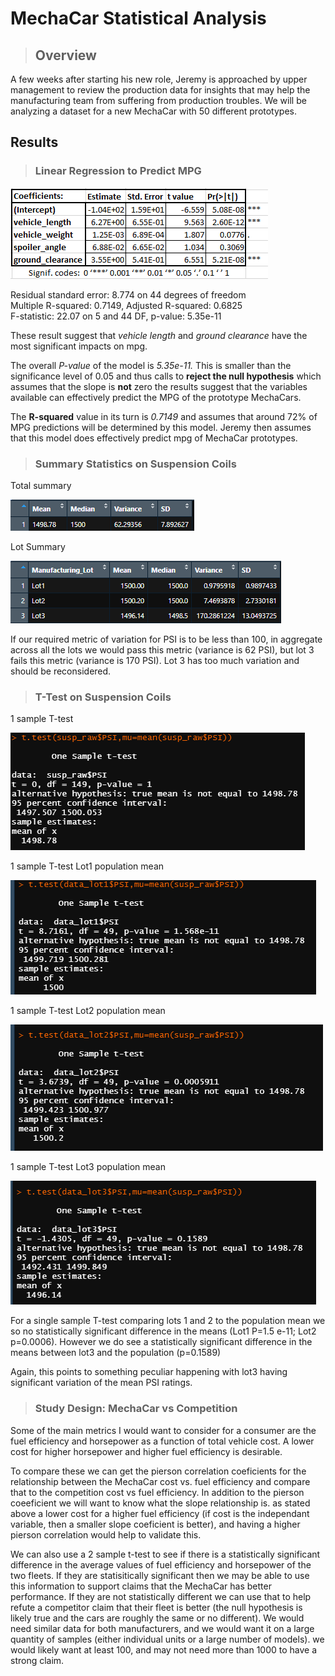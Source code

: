 # MechaCar Statistical Analysis
> ## Overview
A few weeks after starting his new role, Jeremy is approached by upper management to review the production data for insights that may help the manufacturing team from suffering from production troubles. We will be analyzing a dataset for a new MechaCar with 50 different prototypes.

## Results

> ### Linear Regression to Predict MPG

![1](resources/Step_1_results_1.png)

Residual standard error: 8.774 on 44 degrees of freedom  
Multiple R-squared:  0.7149,	Adjusted R-squared:  0.6825  
F-statistic: 22.07 on 5 and 44 DF,  p-value: 5.35e-11 

These result suggest that *vehicle length* and *ground clearance* have the most significant impacts on mpg. 

The overall *P-value* of the model is *5.35e-11.* This is smaller than the significance level of 0.05 and thus calls to **reject the null hypothesis** which assumes that the slope is **not** zero
the results suggest that the variables available can effectively predict the MPG of the prototype MechaCars.

The **R-squared** value in its turn is *0.7149* and assumes that around 72% of MPG predictions will be determined by this model. Jeremy then assumes that this model does effectively predict mpg of MechaCar prototypes.



> ### Summary Statistics on Suspension Coils

Total summary  


![2](resources/part_2_total_summary.png)

Lot Summary  


![3](resources/part_2_lot_summary.png)

If our required metric of variation for PSI is to be less than 100, in aggregate across all the lots we would pass this metric (variance is 62 PSI), but lot 3 fails this metric (variance is 170 PSI). Lot 3 has too much variation and should be reconsidered. 

> ### T-Test on Suspension Coils

1 sample T-test  

![4](resources/part_3_1_sampl_t_test.png)

1 sample T-test Lot1 population mean

![5](resources/part_3_1_sampl_t_test_Lot1.png)

1 sample T-test Lot2 population mean

![6](resources/part_3_1_sampl_t_test_Lot2.png)

1 sample T-test Lot3 population mean

![7](resources/part_3_1_sampl_t_test_Lot3.png)

For a single sample T-test comparing lots 1 and 2 to the population mean we so no statistically significant difference in the means (Lot1 P=1.5 e-11; Lot2 p=0.0006). 
However we do see a statistically significant difference in the means between lot3 and the population (p=0.1589)

Again, this points to something peculiar happening with lot3 having significant variation of the mean PSI ratings. 

> ### Study Design: MechaCar vs Competition
Some of the main metrics I would want to consider for a consumer are the fuel efficiency and horsepower as a function of total vehicle cost. 
A lower cost for higher horsepower and higher fuel efficiency is desirable. 

To compare these we can get the pierson correlation coeficients for the relationship between the MechaCar cost vs. fuel efficiency and compare that to the competition cost vs fuel efficiency. In addition to the pierson coeeficient we will want to know what the slope relationship is. 
as stated above a lower cost for a higher fuel efficiency (if cost is the independant variable, then a smaller slope coeficient is better), and having a higher pierson correlation would help to validate this. 

We can also use a 2 sample t-test to see if there is a statistically significant difference in the average values of fuel efficiency and horsepower of the two fleets. If they are statisitically significant then we may be able to use this information to support claims that the MechaCar has better performance. 
If they are not statistically different we can use that to help refute a competitor claim that their fleet is better (the null hypothesis is likely true and the cars are roughly the same or no different). 
We would need similar data for both manufacturers, and we would want it on a large quantity of samples (either individual units or a large number of models). we would likely want at least 100, and may not need more than 1000 to have a strong claim. 



